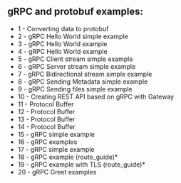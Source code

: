 ## gRPC and protobuf examples:

- 1 - Converting data to protobuf
- 2 - gRPC Hello World simple example
- 3 - gRPC Hello World example
- 4 - gRPC Hello World example
- 5 - gRPC Client stream simple example
- 6 - gRPC Server stream simple example
- 7 - gRPC Bidirectional stream simple example
- 8 - gRPC Sending Metadata simple example
- 9 - gRPC Sending files simple example
- 10 - Creating REST API based on gRPC with Gateway
- 11 - Protocol Buffer
- 12 - Protocol Buffer
- 13 - Protocol Buffer
- 14 - Protocol Buffer
- 15 - gRPC simple example
- 16 - gRPC examples
- 17 - gRPC simple example
- 18 - gRPC example (route_guide)\*
- 19 - gRPC example with TLS (route_guide)\*
- 20 - gRPC Greet examples
